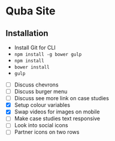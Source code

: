 # Quba Site

## Installation

- Install Git for CLI
- `npm install -g bower gulp`
- `npm install`
- `bower install`
- `gulp`

- [ ] Discuss chevrons
- [ ] Discuss burger menu
- [ ] Discuss see more link on case studies
- [x] Setup colour variables
- [x] Swap videos for images on mobile
- [ ] Make case studies text responsive
- [ ] Look into social icons
- [ ] Partner icons on two rows
